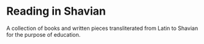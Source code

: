 # Reading in Shavian

A collection of books and written pieces transliterated from Latin to Shavian for the purpose of education.
